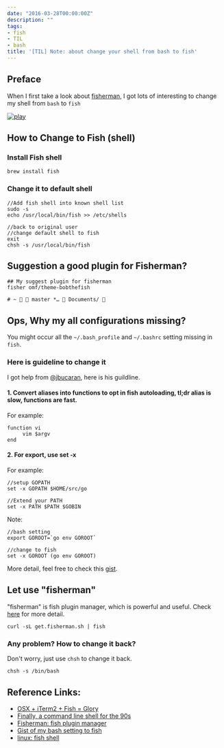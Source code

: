 ```yaml
---
date: "2016-03-28T00:00:00Z"
description: ""
tags:
- fish
- TIL
- bash
title: '[TIL] Note: about change your shell from bash to fish'
---
```



## Preface

When I first take a look about [fisherman](http://fisherman.sh/), I got lots of interesting to change my shell from `bash` to `fish`

[![play]][play-link]


## How to Change to Fish (shell)


### Install Fish shell

```
brew install fish
```

### Change it to default shell

```
//Add fish shell into known shell list
sudo -s 
echo /usr/local/bin/fish >> /etc/shells

//back to original user
//change default shell to fish
exit
chsh -s /usr/local/bin/fish
```

## Suggestion a good plugin for Fisherman?

```
## My suggest plugin for fisherman
fisher omf/theme-bobthefish

# ~   master *…  Documents/ 
```

## Ops, Why my all configurations missing?

You might occur all the `~/.bash_profile` and `~/.bashrc` setting missing in `fish`. 

### Here is guideline to change it

I got help from [@jbucaran](https://twitter.com/jbucaran), here is his guildline.


#### 1. Convert aliases into functions to opt in fish autoloading, tl;dr alias is slow, functions are fast.

For example:

```
function vi
     vim $argv
end

```

#### 2. For export, use set -x

For example:

```
//setup GOPATH
set -x GOPATH $HOME/src/go

//Extend your PATH
set -x PATH $PATH $GOBIN
```

Note: 

```
//bash setting
export GOROOT=`go env GOROOT`

//change to fish
set -x GOROOT (go env GOROOT)
```

More detail, feel free to check this [gist](https://gist.github.com/anonymous/18ff3b8e39fc47eb8644).

## Let use "fisherman"

"fisherman" is fish plugin manager, which is powerful and useful. Check [here](http://fisherman.sh/) for more detail.

```
curl -sL get.fisherman.sh | fish
```


### Any problem? How to change it back?

Don't worry, just use `chsh` to change it back.

```
chsh -s /bin/bash
```

## Reference Links:

- [OSX + iTerm2 + Fish = Glory](http://kidsreturn.org/2012/06/osx-iterm2-fish-glory/)
- [Finally, a command line shell for the 90s](https://fishshell.com/)
- [Fisherman: fish plugin manager](http://fisherman.sh/)
- [Gist of my bash setting to fish](https://gist.github.com/anonymous/18ff3b8e39fc47eb8644)
- [linux: fish shell](https://wiki.archlinux.org/index.php/Fish)

[play]: https://cloud.githubusercontent.com/assets/8317250/13458315/dfcac4b4-e0af-11e5-8ee5-df31d1cdf409.png
[play-link]: http://fisherman.sh/#demo